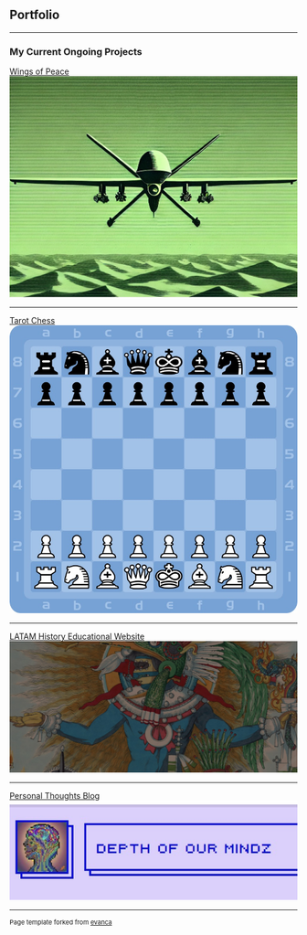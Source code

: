 ## Portfolio

---

### My Current Ongoing Projects
[Wings of Peace](/sample_page)
<img src="images/drone.jpg?raw=true"/>

---
[Tarot Chess](/sample_page)
<img src="images/chess.jpg?raw=true"/>

---
[LATAM History Educational Website](http://www.historytoldwell.wordpress.com/)
<img src="images/htw.jpg?raw=true"/>

---
[Personal Thoughts Blog](http://www.depthofourmindz.wordpress.com/)
<img src="images/doam.jpg?raw=true"/>


---
<p style="font-size:11px">Page template forked from <a href="https://github.com/evanca/quick-portfolio">evanca</a></p>
<!-- Remove above link if you don't want to attibute -->
